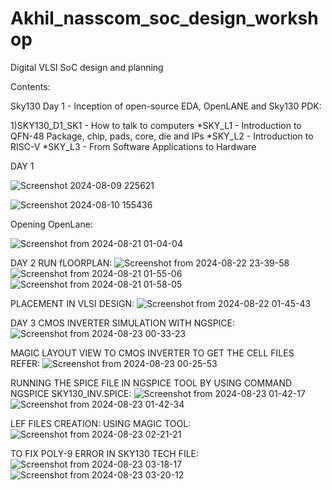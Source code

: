 # Akhil_nasscom_soc_design_workshop

 Digital VLSI SoC design and planning
 
 Contents:

Sky130 Day 1 - Inception of open-source EDA, OpenLANE and Sky130 PDK:

1)SKY130_D1_SK1 - How to talk to computers
*SKY_L1 - Introduction to QFN-48 Package, chip, pads, core, die and IPs
*SKY_L2 - Introduction to RISC-V
*SKY_L3 - From Software Applications to Hardware

DAY 1

![Screenshot 2024-08-09 225621](https://github.com/user-attachments/assets/f7aa98d5-70e6-4b9a-bf19-43696c19ecf7)

![Screenshot 2024-08-10 155436](https://github.com/user-attachments/assets/d07419c7-c779-4c0f-acbd-d1a7eafa56b9)

Opening OpenLane:

![Screenshot from 2024-08-21 01-04-04](https://github.com/user-attachments/assets/86ae852b-00c2-4bf9-8ad3-130180d6ad31)

DAY 2
RUN fLOORPLAN:
![Screenshot from 2024-08-22 23-39-58](https://github.com/user-attachments/assets/b121aeaf-c21d-4b48-b623-cc0b515e6ca1)
![Screenshot from 2024-08-21 01-55-06](https://github.com/user-attachments/assets/81d5c06f-dd87-4371-9da8-04ea32b21905)
![Screenshot from 2024-08-21 01-58-05](https://github.com/user-attachments/assets/2f4bc82b-fc44-4ddc-9c38-8343e1fb8030)

PLACEMENT IN VLSI DESIGN:
![Screenshot from 2024-08-22 01-45-43](https://github.com/user-attachments/assets/d5b2972e-5996-41f7-8c4f-4ab0cfb564b9)

DAY 3
CMOS INVERTER SIMULATION WITH NGSPICE:
![Screenshot from 2024-08-23 00-33-23](https://github.com/user-attachments/assets/fe6ee788-0d6d-40aa-99be-f81081944f08)

MAGIC LAYOUT VIEW TO CMOS INVERTER TO GET THE CELL FILES REFER:
![Screenshot from 2024-08-23 00-25-53](https://github.com/user-attachments/assets/2559fce8-e6ad-435b-b8a2-34f6206d6814)

RUNNING THE SPICE FILE IN NGSPICE TOOL BY USING COMMAND NGSPICE SKY130_INV.SPICE:
![Screenshot from 2024-08-23 01-42-17](https://github.com/user-attachments/assets/5f2cd642-91af-4169-8d32-fb7353770f12)
![Screenshot from 2024-08-23 01-42-34](https://github.com/user-attachments/assets/bb05ef34-10f6-4385-99f5-3e2dd61d4a32)

LEF FILES CREATION:
USING MAGIC TOOL: 
![Screenshot from 2024-08-23 02-21-21](https://github.com/user-attachments/assets/4f4cbb2e-c855-49a6-8f53-ed10c02ecba9)

TO FIX POLY-9 ERROR IN SKY130 TECH FILE:
![Screenshot from 2024-08-23 03-18-17](https://github.com/user-attachments/assets/b3e35e5d-437d-473c-a9a4-db9b082111db)
![Screenshot from 2024-08-23 03-20-12](https://github.com/user-attachments/assets/11d04642-8bff-4a4e-8ec3-f2d0f2a3e88b)
